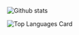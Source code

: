 ![Github stats](https://github-readme-stats.vercel.app/api?username=hanzopgp&theme=highcontrast&show_icons=true&count_private=true)

![Top Languages Card](https://github-readme-stats.vercel.app/api/top-langs/?username=hanzopgp)
